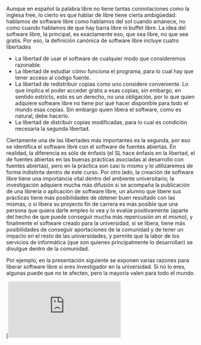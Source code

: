 Aunque en español la palabra libre no tiene tantas connotaciones como la inglesa free, lo cierto es que hablar de libre tiene cierta ambigüedad: hablamos de software libre como hablamos del sol cuando amanece, no como cuando hablamos de que hay barra libre ni buffet libre. La idea del software libre, la principal, es exactamente eso, que sea libre, no que sea gratis. Por eso, la definición canónica de software libre incluye cuatro libertades
- La libertad de usar el software de cualquier modo que consideremos razonable.
- La libertad de estudiar cómo funciona el programa, para lo cual hay que tener acceso al código fuente.
- La libertad de redistribuir copias como uno considere conveniente. Lo que implica el poder acceder gratis a esas copias; sin embargo, en sentido estricto, esto es un derecho, no una obligación, por lo que quien adquiere software libre no tiene por qué hacer disponible para todo el mundo esas copias. Sin embargo quien libera el software, como es natural, debe hacerlo.
- La libertad de distribuir copias modificadas, para lo cual es condición necesaria la segunda libertad.

Ciertamente una de las libertades más importantes es la segunda, por eso se identifica el software libre con el software de fuentes abiertas. En realidad, la diferencia es sólo de énfasis (el SL hace énfasis en la libertad, el de fuentes abiertas en las buenas prácticas asociadas al desarrollo con fuentes abiertas), pero en la práctica son casi lo mismo y lo utilizaremos de forma indistinta dentro de este curso.
Por otro lado, la creación de software libre tiene una importancia vital dentro del ambiente universitario; la investigación adquiere mucha más difusión si se acompaña la publicación de una librería o aplicación de software libre, un alumno que libere sus prácticas tiene más posibilidades de obtener buen resultado con las mismas, o si libera su proyecto fin de carrera es más posible que una persona que quiera darle empleo lo vea y lo evalúe positivamente (aparte del hecho de que puede conseguir mucha más repercusión en el mismo), y finalmente el software creado para la universidad, si se libera, tiene más posibilidades de conseguir aportaciones de la comunidad y de tener un impacto en el resto de las universidades, y permite que la labor de los servicios de informática (que son quienes principalmente lo desarrollan) se divulgue dentro de la comunidad.


Por ejemplo, en la presentación siguiente se exponen varias razones para liberar software libre si eres investigador en la universidad. Si no lo eres, algunas puede que no te afecten, pero la mayoría valen para todo el mundo. 

[![ScreenShot](https://hubslide.com/juan-j-merelo/10razones-s56e03fd0e958d52c459a0416.html)
